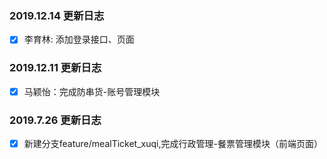 
### 2019.12.14 更新日志
- [x] 李育林: 添加登录接口、页面

### 2019.12.11 更新日志
- [x] 马颖怡：完成防串货-账号管理模块

### 2019.7.26 更新日志
- [x] 新建分支feature/mealTicket_xuqi,完成行政管理-餐票管理模块（前端页面）